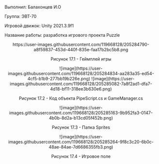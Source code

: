 <p align="left">
  Выполнил: Балахонцев И.О
  </p>
<p align="left"> Группа: ЭВТ-70
  </p>
<p align="left"> Игровой движок: Unity 2021.3.9f1
  </p>
<p align="left"> Название работы: разработка игрового проекта Puzzle
  </p>


<p align="center">
  https://user-images.githubusercontent.com/119668128/205284790-a8f59837-453d-440f-835e-faa17b2bc5b8.png
</p>


<p align="center">
Рисунок 17.1 - Геймплей игры 
</p>


<p align="center">
  ![image](https://user-images.githubusercontent.com/119668128/205284834-aa283a35-ed54-4cf5-b1b9-277bb19b226e.png)
  ![image](https://user-images.githubusercontent.com/119668128/205285082-7a8f2ad1-dfa7-4d18-bf11-318ee3b630e6.png)

</p>


<p align="center">
Рисунок 17.2 - Код объекта PipeScript.cs и GameManager.cs
</p>


<p align="center">
  ![image](https://user-images.githubusercontent.com/119668128/205285163-9b952fa3-0147-4b0b-8d2a-b13cd05f452b.png)
</p>


<p align="center">
Рисунок 17.3 - Папка Sprites
</p>


<p align="center">
  ![image](https://user-images.githubusercontent.com/119668128/205285264-9f8c3c20-6b0c-48ae-84ae-7d6686355fb3.png)
</p>


<p align="center">
Рисунок 17.4 - Игровое поле
</p>
